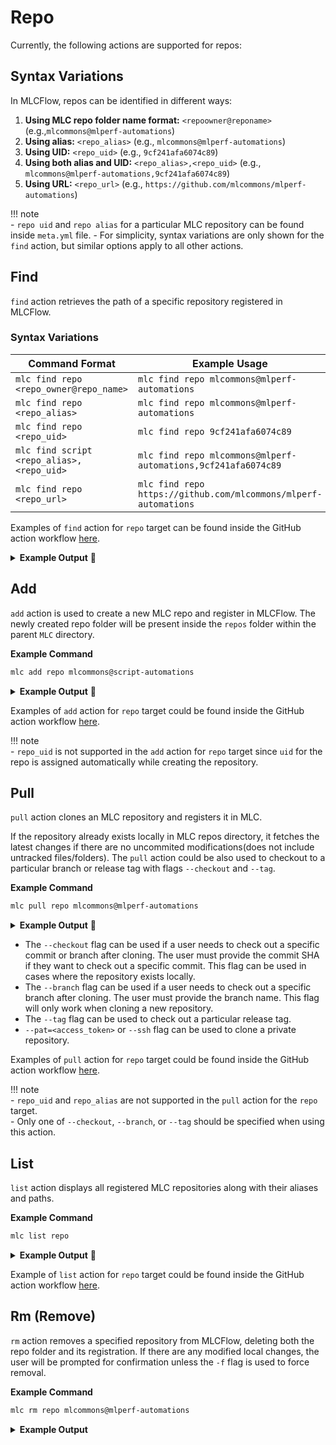 # Repo

Currently, the following actions are supported for repos:

## **Syntax Variations**  

In MLCFlow, repos can be identified in different ways:  

1. **Using MLC repo folder name format:** `<repoowner@reponame>` (e.g.,`mlcommons@mlperf-automations`)
2. **Using alias:** `<repo_alias>`  (e.g., `mlcommons@mlperf-automations`)  
3. **Using UID:** `<repo_uid>`  (e.g., `9cf241afa6074c89`)  
4. **Using both alias and UID:** `<repo_alias>,<repo_uid>` (e.g., `mlcommons@mlperf-automations,9cf241afa6074c89`)
5. **Using URL:** `<repo_url>` (e.g., `https://github.com/mlcommons/mlperf-automations`)  

!!! note  
    - `repo uid` and `repo alias` for a particular MLC repository can be found inside `meta.yml` file.
    - For simplicity, syntax variations are only shown for the `find` action, but similar options apply to all other actions.  

## Find

`find` action retrieves the path of a specific repository registered in MLCFlow.

### **Syntax Variations**  

| Command Format | Example Usage |
|---------------|--------------|
| `mlc find repo <repo_owner@repo_name>` | `mlc find repo mlcommons@mlperf-automations` |
| `mlc find repo <repo_alias>` | `mlc find repo mlcommons@mlperf-automations` |
| `mlc find repo <repo_uid>` | `mlc find repo 9cf241afa6074c89` |
| `mlc find script <repo_alias>,<repo_uid>` | `mlc find repo mlcommons@mlperf-automations,9cf241afa6074c89` |
| `mlc find repo <repo_url>` | `mlc find repo https://github.com/mlcommons/mlperf-automations` |

Examples of `find` action for `repo` target can be found inside the GitHub action workflow [here](https://github.com/mlcommons/mlcflow/blob/d0269b47021d709e0ffa7fe0db8c79635bfd9dff/.github/workflows/test-mlc-core-actions.yaml).

<details>
  <summary><strong>Example Output</strong> 📌</summary>

  ```bash
  anandhu@anandhu-VivoBook-ASUSLaptop-X515UA-M515UA:~$ mlc find repo mlcommons@mlperf-automations
  [2025-02-19 15:32:18,352 main.py:1737 INFO] - Item path: /home/anandhu/MLC/repos/mlcommons@mlperf-automations
  ```
</details>  

## Add

`add` action is used to create a new MLC repo and register in MLCFlow. The newly created repo folder will be present inside the `repos` folder within the parent `MLC` directory.

**Example Command**

```bash
mlc add repo mlcommons@script-automations
```
<details>
  <summary><strong>Example Output</strong> 📌</summary>

  ```bash
    anandhu@anandhu-VivoBook-ASUSLaptop-X515UA-M515UA:~$ mlc add repo mlcommons@script-automations
    [2025-02-19 16:34:37,570 main.py:1085 INFO] - New repo path: /home/anandhu/MLC/repos/mlcommons@script-automations
    [2025-02-19 16:34:37,573 main.py:1126 INFO] - Added new repo path: /home/anandhu/MLC/repos/mlcommons@script-automations
    [2025-02-19 16:34:37,573 main.py:1130 INFO] - Updated repos.json at /home/anandhu/MLC/repos/repos.json
  ```
</details>  

Examples of `add` action for `repo` target could be found inside the GitHub action workflow [here](https://github.com/mlcommons/mlcflow/blob/d0269b47021d709e0ffa7fe0db8c79635bfd9dff/.github/workflows/test-mlc-core-actions.yaml).

!!! note  
    - `repo_uid` is not supported in the `add` action for `repo` target since `uid` for the repo is assigned automatically while creating the repository. 

## Pull

`pull` action clones an MLC repository and registers it in MLC.

If the repository already exists locally in MLC repos directory, it fetches the latest changes if there are no uncommited modifications(does not include untracked files/folders). The `pull` action could be also used to checkout to a particular branch or release tag with flags `--checkout` and `--tag`.

**Example Command**

```bash
mlc pull repo mlcommons@mlperf-automations
```

<details>
  <summary><strong>Example Output</strong> 📌</summary>

  ```bash
    anandhu@anandhu-VivoBook-ASUSLaptop-X515UA-M515UA:~$ mlc pull repo mlcommons@mlperf-automations
    [2025-02-19 16:46:27,208 main.py:1260 INFO] - Cloning repository https://github.com/mlcommons/mlperf-automations.git to /home/anandhu/MLC/repos/mlcommons@mlperf-automations...
    Cloning into '/home/anandhu/MLC/repos/mlcommons@mlperf-automations'...
    remote: Enumerating objects: 77610, done.
    remote: Counting objects: 100% (2199/2199), done.
    remote: Compressing objects: 100% (1103/1103), done.
    remote: Total 77610 (delta 1616), reused 1109 (delta 1095), pack-reused 75411 (from 2)
    Receiving objects: 100% (77610/77610), 18.36 MiB | 672.00 KiB/s, done.
    Resolving deltas: 100% (53818/53818), done.
    [2025-02-19 16:46:57,604 main.py:1288 INFO] - Repository successfully pulled.
    [2025-02-19 16:46:57,605 main.py:1289 INFO] - Registering the repo in repos.json
    [2025-02-19 16:46:57,605 main.py:1126 INFO] - Added new repo path: /home/anandhu/MLC/repos/mlcommons@mlperf-automations
    [2025-02-19 16:46:57,606 main.py:1130 INFO] - Updated repos.json at /home/anandhu/MLC/repos/repos.json
  ```
</details>  


- The `--checkout` flag can be used if a user needs to check out a specific commit or branch after cloning. The user must provide the commit SHA if they want to check out a specific commit. This flag can be used in cases where the repository exists locally.
- The `--branch` flag can be used if a user needs to check out a specific branch after cloning. The user must provide the branch name. This flag will only work when cloning a new repository.
- The `--tag` flag can be used to check out a particular release tag.
- `--pat=<access_token>` or `--ssh` flag can be used to clone a private repository.

Examples of `pull` action for `repo` target could be found inside the GitHub action workflow [here](https://github.com/mlcommons/mlcflow/blob/d0269b47021d709e0ffa7fe0db8c79635bfd9dff/.github/workflows/test-mlc-core-actions.yaml).

!!! note  
    - `repo_uid` and `repo_alias` are not supported in the `pull` action for the `repo` target.  
    - Only one of `--checkout`, `--branch`, or `--tag` should be specified when using this action.  

## List

`list` action displays all registered MLC repositories along with their aliases and paths.

**Example Command**

```bash
mlc list repo
```

<details>
  <summary><strong>Example Output</strong> 📌</summary>

  ```bash
    anandhu@anandhu-VivoBook-ASUSLaptop-X515UA-M515UA:~$ mlc list repo
    [2025-02-19 16:56:31,847 main.py:1349 INFO] - Listing all repositories.

    Repositories:
    -------------
    - Alias: local
    Path:  /home/anandhu/MLC/repos/local

    -  Alias: mlcommons@mlperf-automations
    Path:  /home/anandhu/MLC/repos/mlcommons@mlperf-automations

    -------------
    [2025-02-19 16:56:31,850 main.py:1356 INFO] - Repository listing ended

  ```
</details>  

Example of `list` action for `repo` target could be found inside the GitHub action workflow [here](https://github.com/mlcommons/mlcflow/blob/d0269b47021d709e0ffa7fe0db8c79635bfd9dff/.github/workflows/test-mlc-core-actions.yaml).

## Rm (Remove)

`rm` action removes a specified repository from MLCFlow, deleting both the repo folder and its registration. If there are any modified local changes, the user will be prompted for confirmation unless the `-f` flag is used to force removal.

**Example Command**

```bash
mlc rm repo mlcommons@mlperf-automations
```

<details>
    <summary><strong>Example Output</strong></summary>

    ```bash
        anandhu@anandhu-VivoBook-ASUSLaptop-X515UA-M515UA:~$ mlc rm repo mlcommons@mlperf-automations
        [2025-02-19 17:01:59,483 main.py:1360 INFO] - rm command has been called for repo. This would delete the repo folder and unregister the repo from repos.json
        [2025-02-19 17:01:59,521 main.py:1380 INFO] - No local changes detected. Removing repo...
        [2025-02-19 17:01:59,581 main.py:1384 INFO] - Repo mlcommons@mlperf-automations residing in path /home/anandhu/MLC/repos/mlcommons@mlperf-automations has been successfully removed
        [2025-02-19 17:01:59,581 main.py:1385 INFO] - Checking whether the repo was registered in repos.json
        [2025-02-19 17:01:59,581 main.py:1134 INFO] - Unregistering the repo in path /home/anandhu/MLC/repos/mlcommons@mlperf-automations
        [2025-02-19 17:01:59,581 main.py:1144 INFO] - Path: /home/anandhu/MLC/repos/mlcommons@mlperf-automations has been removed.
    ```

An example of the `rm` action for the `repo` target can be found in the GitHub Actions workflow [here](https://github.com/mlcommons/mlcflow/blob/d0269b47021d709e0ffa7fe0db8c79635bfd9dff/.github/workflows/test-mlc-core-actions.yaml).

